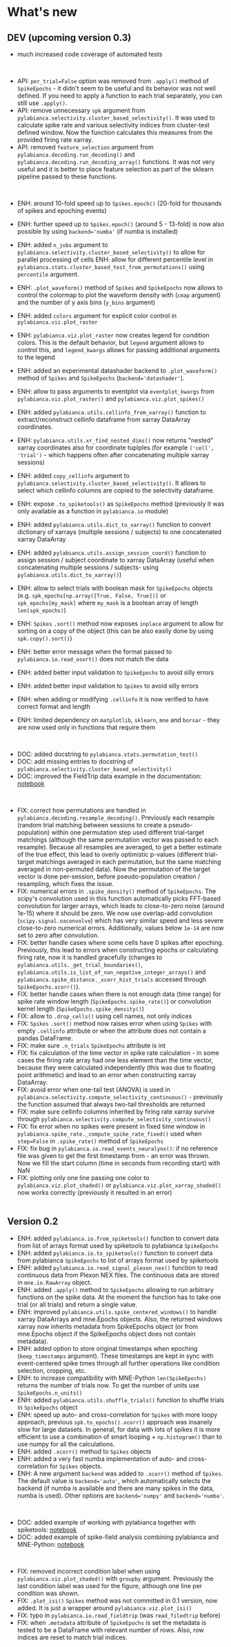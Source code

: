 # What's new

## DEV (upcoming version 0.3)
* much increased code coverage of automated tests

<br/>

* API: `per_trial=False` option was removed from `.apply()` method of `SpikeEpochs` - it didn't seem to be useful and its behavior was not well defined. If you need to apply a function to each trial separately, you can still use `.apply()`.
* API: remove unnecessary `spk` argument from `pylabianca.selectivity.cluster_based_selectivity()`. It was used to calculate spike rate and various selectivity indices from cluster-test defined window. Now the function calculates this measures from the provided firing rate xarray.
* API: removed `feature_selection` argument from `pylabianca.decoding.run_decoding()` and `pylabianca.decoding.run_decoding_array()` functions. It was not very useful and it is better to place feature selection as part of the sklearn pipeline passed to these functions.

<br/>

* ENH: around 10-fold speed up to `Spikes.epoch()` (20-fold for thousands of spikes and epoching events)
* ENH: further speed up to `Spikes.epoch()` (around 5 - 13-fold) is now also possible by using `backend='numba'` (if numba is installed)
* ENH: added `n_jobs` argument to `pylabianca.selectivity.cluster_based_selectivity()` to allow for parallel processing of cells
ENH: allow for different percentile level in `pylabianca.stats.cluster_based_test_from_permutations()` using `percentile` argument.

* ENH: `.plot_waveform()` method of `Spikes` and `SpikeEpochs` now allows to control the colormap to plot the waveform density with (`cmap` argument) and the number of y axis bins (`y_bins` argument)
* ENH: added `colors` argument for explicit color control in `pylabianca.viz.plot_raster`
* ENH: `pylabianca.viz.plot_raster` now creates legend for condition colors. This is the default behavior, but `legend` argument allows to control this, and `legend_kwargs` allows for  passing additional arguments to the legend
* ENH: added an experimental datashader backend to `.plot_waveform()` method of `Spikes` and `SpikeEpochs` (`backend='datashader'`).
* ENH: allow to pass arguments to eventplot via `eventplot_kwargs` from `pylabianca.viz.plot_raster()` and `pylabianca.viz.plot_spikes()`

* ENH: added `pylabianca.utils.cellinfo_from_xarray()` function to extract/reconstruct cellinfo dataframe from xarray DataArray coordinates.
* ENH: `pylabianca.utils.xr_find_nested_dims()` now returns "nested" xarray coordinates also for coordinate tuplples (for example `('cell', 'trial')` - which happens often after concatenating multiple xarray sessions)
* ENH: added `copy_cellinfo` argument to `pylabianca.selectivity.cluster_based_selectivity()`. It allows to select which cellinfo columns are copied to the selectivity dataframe.
* ENH: expose `.to_spiketools()` as `SpikeEpochs` method (previously it was only available as a function in `pylabianca.io` module)
* ENH: added `pylabianca.utils.dict_to_xarray()` function to convert dictionary of xarrays (multiple sessions / subjects) to one concatenated xarray DataArray
* ENH: added `pylabianca.utils.assign_session_coord()` function to assign session / subject coordinate to xarray DataArray (useful when concatenating multiple sessions / subjects- using `pylabianca.utils.dict_to_xarray()`)

* ENH: allow to select trials with boolean mask for `SpikeEpochs` objects (e.g. `spk_epochs[np.array([True, False, True])]` or `spk_epochs[my_mask]` where `my_mask` is a boolean array of length `len(spk_epochs)`)
* ENH: `Spikes` `.sort()` method now exposes `inplace` argument to allow for sorting on a copy of the object (this can be also easily done by using `spk.copy().sort()`)

* ENH: better error message when the format passed to `pylabianca.io.read_osort()` does not match the data
* ENH: added better input validation to `SpikeEpochs` to avoid silly errors
* ENH: added better input validation to `Spikes` to avoid silly errors
* ENH: when adding or modifying `.cellinfo` it is now verified to have correct format and length
* ENH: limited dependency on `matplotlib`, `sklearn`, `mne` and `borsar` - they are now used only in functions that require them

<br/>

* DOC: added docstring to `pylabianca.stats.permutation_test()`
* DOC: add missing entries to docstring of `pylabianca.selectivity.cluster_based_selectivity()`
* DOC: improved the FieldTrip data example in the documentation: [notebook](doc/fieldtrip_example.ipynb)

<br/>

* FIX: correct how permutations are handled in `pylabianca.decoding.resample_decoding()`. Previously each resample (random trial matching between sessions to create a pseudo-population) within one permutation step used different trial-target matchings (although the same permutation vector was passed to each resample). Because all resamples are averaged, to get a better estimate of the true effect, this lead to overly optimistic p-values (different trial-target matchings averaged in each permutation, but the same matching averaged in non-permuted data). Now the permutation of the target vector is done per-session, before pseudo-population creation / resampling, which fixes the issue.
* FIX: numerical errors in `.spike_density()` method of `SpikeEpochs`. The scipy's convolution used in this function automatically picks FFT-based convolution for larger arrays, which leads to close-to-zero noise (around 1e-15) where it should be zero. We now use overlap-add convolution (`scipy.signal.oaconvolve`) which has very similar speed and less severe close-to-zero numerical errors. Additionally, values below `1e-14` are now set to zero after convolution.
* FIX: better handle cases where some cells have 0 spikes after epoching. Previously, this lead to errors when constructing epochs or calculating firing rate, now it is handled gracefully (changes to `pylabianca.utils._get_trial_boundaries()`, `pylabianca.utils.is_list_of_non_negative_integer_arrays()` and `pylabianca.spike_distance._xcorr_hist_trials` accessed through `SpikeEpochs.xcorr()`).
* FIX: better handle cases when there is not enough data (time range) for spike rate window length (`SpikeEpochs.spike_rate()`) or convolution kernel length (`SpikeEpochs.spike_density()`)
* FIX: allow to `.drop_cells()` using cell names, not only indices
* FIX: `Spikes` `.sort()` method now raises error when using `Spikes` with empty `.cellinfo` attribute or when the attribute does not contain a pandas DataFrame.
* FIX: make sure `.n_trials` `SpikeEpochs` attribute is int
* FIX: fix calculation of the time vector in spike rate calculation - in some cases the firing rate array had one less element than the time vector, because they were calculated independently (this was due to floating point arithmetic) and lead to an error when constructing xarray DataArray.
* FIX: avoid error when one-tail test (ANOVA) is used in `pylabianca.selectivity.compute_selectivity_continuous()` - previously the function assumed that always two-tail thresholds are returned
* FIX: make sure cellinfo columns inherited by firing rate xarray survive through `pylabianca.selectivity.compute_selectivity_continuous()`
* FIX: fix error when no spikes were present in fixed time window in `pylabianca.spike_rate._compute_spike_rate_fixed()` used when `step=False` in `.spike_rate()` method of `SpikeEpochs`
* FIX: fix bug in `pylabianca.io.read_events_neuralynx()`: if no reference file was given to get the first timestamp from - an error was thrown. Now we fill the start column (time in seconds from recording start) with NaN
* FIX: plotting only one line passing one color to `pylabianca.viz.plot_shaded()` or `pylabianca.viz.plot_xarray_shaded()` now works correctly (previously it resulted in an error)
<br/><br/>

## Version 0.2

* ENH: added `pylabianca.io.from_spiketools()` function to convert data from list of arrays format used by spiketools to pylabianca `SpikeEpochs`
* ENH: added `pylabianca.io.to_spiketools()` function to convert data from pylabianca `SpikeEpochs` to list of arrays format used by spiketools
* ENH: added `pylabianca.io.read_signal_plexon_nex()` function to read continuous data from Plexon NEX files. The continuous data are stored in `mne.io.RawArray` object.
* ENH: added `.apply()` method to `SpikeEpochs` allowing to run arbitrary functions on the spike data. At the moment the function has to take one trial (or all trials) and return a single value.
* ENH: improved `pylabianca.utils.spike_centered_windows()` to handle xarray DataArrays and mne.Epochs objects. Also, the returned windows xarray now inherits metadata from SpikeEpochs object (or from mne.Epochs object if the SpikeEpochs object does not contain metadata).
* ENH: added option to store original timestamps when epoching (`keep_timestamps` argument). These timestamps are kept in sync with event-centered spike times through all further operations like condition selection, cropping, etc.
* ENH: to increase compatibility with MNE-Python `len(SpikeEpochs)` returns the number of trials now. To get the number of units use `SpikeEpochs.n_units()`
* ENH: added `pylabianca.utils.shuffle_trials()` function to shuffle trials in `SpikeEpochs` object
* ENH: speed up auto- and cross-correlation for `Spikes` with more loopy approach, previous `spk.to_epochs().xcorr()` approach was insanely slow for large datasets. In general, for data with lots of spikes it is more efficient to use a combination of smart looping + `np.histogram()` than to use numpy for all the calculations.
* ENH: added `.xcorr()` method to `Spikes` objects
* ENH: added a very fast numba implementation of auto- and cross-correlation for `Spikes` objects.
* ENH: A new argument `backend` was added to `.xcorr()` method of `Spikes`. The default value is `backend='auto'`, which automatically selects the backend (if numba is available and there are many spikes in the data, numba is used). Other options are `backend='numpy'` and `backend='numba'`.

<br/>

* DOC: added example of working with pylabianca together with spiketools: [notebook](doc/working_with_spiketools.ipynb)
* DOC: added example of spike-field analysis combining pylabianca and MNE-Python: [notebook](doc/spike-triggered_analysis.ipynb)

<br/>

* FIX: removed incorrect condition label when using `pylabianca.viz.plot_shaded()` with `groupby` argument. Previously the last condition label was used for the figure, although one line per condition was shown.
* FIX: `.plot_isi()` `Spikes` method was not committed in 0.1 version, now added. It is just a wrapper around `pylabianca.viz.plot_isi()`
* FIX: typo in `pylabianca.io.read_fieldtrip` (was `read_filedtrip` before)
* FIX: when `.metadata` attribute of `SpikeEpochs` is set the metadata is tested to be a DataFrame with relevant number of rows. Also, row indices are reset to match trial indices.
